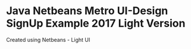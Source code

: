 # Java Netbeans Metro UI-Design SignUp Example 2017 Light Version
Created using Netbeans - Light UI
